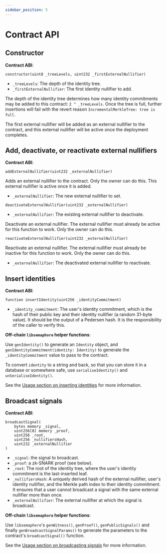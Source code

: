 ```yaml
---
sidebar_position: 5
---
```


# Contract API

## Constructor

**Contract ABI**:

`constructor(uint8 _treeLevels, uint232 _firstExternalNullifier)`

-   `_treeLevels`: The depth of the identity tree.
-   `_firstExternalNullifier`: The first identity nullifier to add.

The depth of the identity tree determines how many identity commitments may be
added to this contract: `2 ^ _treeLevels`. Once the tree is full, further
insertions will fail with the revert reason `IncrementalMerkleTree: tree is full`.

The first external nullifier will be added as an external nullifier to the
contract, and this external nullifier will be active once the deployment
completes.

## Add, deactivate, or reactivate external nullifiers

**Contract ABI**:

`addExternalNullifier(uint232 _externalNullifier)`

Adds an external nullifier to the contract. Only the owner can do this.
This external nullifier is active once it is added.

-   `_externalNullifier`: The new external nullifier to set.

`deactivateExternalNullifier(uint232 _externalNullifier)`

-   `_externalNullifier`: The existing external nullifier to deactivate.

Deactivate an external nullifier. The external nullifier must already be active
for this function to work. Only the owner can do this.

`reactivateExternalNullifier(uint232 _externalNullifier)`

Reactivate an external nullifier. The external nullifier must already be
inactive for this function to work. Only the owner can do this.

-   `_externalNullifier`: The deactivated external nullifier to reactivate.

## Insert identities

**Contract ABI**:

`function insertIdentity(uint256 _identityCommitment)`

-   `_identity_commitment`: The user's identity commitment, which is the hash of
    their public key and their identity nullifier (a random 31-byte value). It
    should be the output of a Pedersen hash. It is the responsibility of the
    caller to verify this.

**Off-chain `libsemaphore` helper functions**:

Use `genIdentity()` to generate an `Identity` object, and
`genIdentityCommitment(identity: Identity)` to generate the
`_identityCommitment` value to pass to the contract.

To convert `identity` to a string and back, so that you can store it in a
database or somewhere safe, use `serialiseIdentity()` and
`unSerialiseIdentity()`.

See the [Usage section on inserting
identities](./usage.md#insert-identities) for more information.

## Broadcast signals

**Contract ABI**:

```
broadcastSignal(
    bytes memory _signal,
    uint256[8] memory _proof,
    uint256 _root,
    uint256 _nullifiersHash,
    uint232 _externalNullifier
)
```

-   `_signal`: the signal to broadcast.
-   `_proof`: a zk-SNARK proof (see below).
-   `_root`: The root of the identity tree, where the user's identity commitment
    is the last-inserted leaf.
-   `_nullifiersHash`: A uniquely derived hash of the external nullifier, user's
    identity nullifier, and the Merkle path index to their identity commitment.
    It ensures that a user cannot broadcast a signal with the same external
    nullifier more than once.
-   `_externalNullifier`: The external nullifier at which the signal is
    broadcast.

**Off-chain `libsemaphore` helper functions**:

Use `libsemaphore`'s `genWitness()`, `genProof()`, `genPublicSignals()` and
finally `genBroadcastSignalParams()` to generate the parameters to the
contract's `broadcastSignal()` function.

See the [Usage section on broadcasting
signals](./usage.md#broadcast-signals) for more information.
